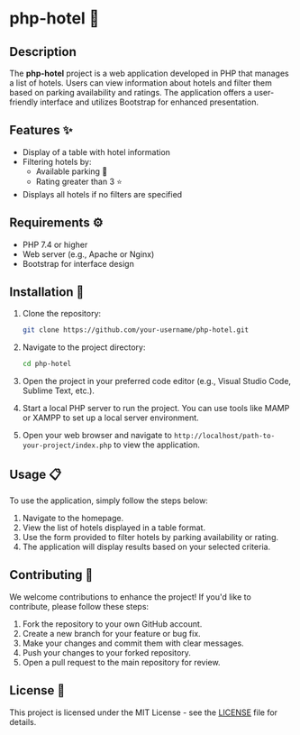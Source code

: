 # php-hotel 🏨

## Description
The **php-hotel** project is a web application developed in PHP that manages a list of hotels. Users can view information about hotels and filter them based on parking availability and ratings. The application offers a user-friendly interface and utilizes Bootstrap for enhanced presentation.

## Features ✨
- Display of a table with hotel information
- Filtering hotels by:
  - Available parking 🚗
  - Rating greater than 3 ⭐
- Displays all hotels if no filters are specified

## Requirements ⚙️
- PHP 7.4 or higher
- Web server (e.g., Apache or Nginx)
- Bootstrap for interface design

## Installation 🚀
1. Clone the repository:
   ```bash
   git clone https://github.com/your-username/php-hotel.git

2. Navigate to the project directory:
   ```bash
   cd php-hotel

3. Open the project in your preferred code editor (e.g., Visual Studio Code, Sublime Text, etc.).

4. Start a local PHP server to run the project. You can use tools like MAMP or XAMPP to set up a local server environment.

5. Open your web browser and navigate to `http://localhost/path-to-your-project/index.php` to view the application.

## Usage 📋

To use the application, simply follow the steps below:

1. Navigate to the homepage.
2. View the list of hotels displayed in a table format.
3. Use the form provided to filter hotels by parking availability or rating.
4. The application will display results based on your selected criteria.

## Contributing 🤝

We welcome contributions to enhance the project! If you'd like to contribute, please follow these steps:

1. Fork the repository to your own GitHub account.
2. Create a new branch for your feature or bug fix.
3. Make your changes and commit them with clear messages.
4. Push your changes to your forked repository.
5. Open a pull request to the main repository for review.

## License 📄

This project is licensed under the MIT License - see the [LICENSE](LICENSE) file for details.
